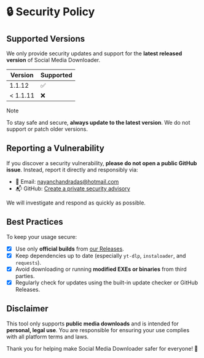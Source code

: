 # 🔒 Security Policy

## Supported Versions

We only provide security updates and support for the **latest released version** of Social Media Downloader.

| Version | Supported |
|---------|-----------|
| 1.1.12   | ✅         |
| < 1.1.11 | ❌         |

> [!NOTE]
> To stay safe and secure, **always update to the latest version**. We do not support or patch older versions.

## Reporting a Vulnerability

If you discover a security vulnerability, **please do not open a public GitHub issue**. Instead, report it directly and responsibly via:

- 📧 Email: [nayanchandradas@hotmail.com](mailto:nayanchandradas@hotmail.com)
- 📬 GitHub: [Create a private security advisory](https://github.com/nayandas69/Social-Media-Downloader/security/advisories/new)

We will investigate and respond as quickly as possible.

## Best Practices

To keep your usage secure:

- [x] Use only **official builds** from [our Releases](https://github.com/nayandas69/Social-Media-Downloader/releases).
- [x] Keep dependencies up to date (especially `yt-dlp`, `instaloader`, and `requests`).
- [x] Avoid downloading or running **modified EXEs or binaries** from third parties.
- [x] Regularly check for updates using the built-in update checker or GitHub Releases.

## Disclaimer

This tool only supports **public media downloads** and is intended for **personal, legal use**. You are responsible for ensuring your use complies with all platform terms and laws.

Thank you for helping make Social Media Downloader safer for everyone! 💙
